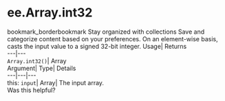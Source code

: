  
#  ee.Array.int32 
bookmark_borderbookmark Stay organized with collections  Save and categorize content based on your preferences.
On an element-wise basis, casts the input value to a signed 32-bit integer. 
Usage| Returns  
---|---  
`Array.int32()`| Array  
Argument| Type| Details  
---|---|---  
this: `input`| Array| The input array.  
Was this helpful?
